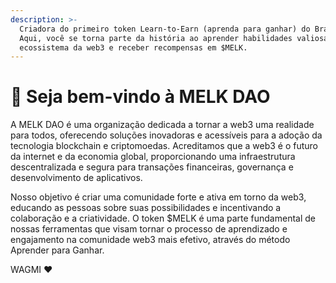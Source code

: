 ```yaml
---
description: >-
  Criadora do primeiro token Learn-to-Earn (aprenda para ganhar) do Brasil!
  Aqui, você se torna parte da história ao aprender habilidades valiosas do
  ecossistema da web3 e receber recompensas em $MELK.
---
```


# 👋 Seja bem-vindo à MELK DAO

A MELK DAO é uma organização dedicada a tornar a web3 uma realidade para todos, oferecendo soluções inovadoras e acessíveis para a adoção da tecnologia blockchain e criptomoedas. Acreditamos que a web3 é o futuro da internet e da economia global, proporcionando uma infraestrutura descentralizada e segura para transações financeiras, governança e desenvolvimento de aplicativos.&#x20;

Nosso objetivo é criar uma comunidade forte e ativa em torno da web3, educando as pessoas sobre suas possibilidades e incentivando a colaboração e a criatividade. O token $MELK é uma parte fundamental de nossas ferramentas que visam tornar o processo de aprendizado e engajamento na comunidade web3 mais efetivo, através do método Aprender para Ganhar.



WAGMI ❤️
